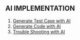 ## AI IMPLEMENTATION

1. [Generate Test Case with AI](https://chat.openai.com/share/8c3a4abd-aaa0-4643-83b1-b67f6c125c8c)
2. [Generate Code with AI](https://chat.openai.com/share/e91c7373-8941-4d0c-8413-8ad8c75f042a)
3. [Trouble Shooting with AI](https://chat.openai.com/share/2b03e9b7-930d-406c-bb75-a9eac4e92ab5)